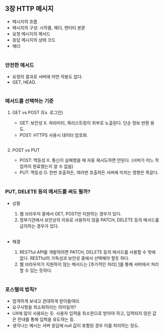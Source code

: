## 3장 HTTP 메시지
- 메시지의 흐름<br/>
- 메시지의 구성: 시작줄, 헤더, 엔터티 본문<br/>
- 요청 메시지의 메서드<br/>
- 응답 메시지의 상태 코드<br/>
- 헤더<br/><br/>

### 안전한 메서드
- 요청의 결과로 서버에 어떤 작용도 없다.<br/>
- GET, HEAD.<br/><br/>

### 메서드를 선택하는 기준
1. GET vs POST (Ex. 로그인)<br/>
    - GET: 보안성 X. 파라미터, 쿼리스트링이 외부로 노출된다. 단순 정보 반환 용도.<br/>
    - POST: HTTPS 사용시 데이터 암호화.<br/><br/>

2. POST vs PUT<br/>
    - POST: 멱등성 X. 통신이 실패했을 때 자동 재시도하면 안된다. (서버가 어느 작업까지 완료했는지 알 수 없음)<br/>
    - PUT: 멱등성 O. 한번 호출하든, 여러번 호출하든 서버에 미치는 영향은 똑같다.<br/><br/>

### PUT, DELETE 등의 메서드를 써도 될까?
- 상황
    1. 웹 브라우저 중에서 GET, POST만 지원하는 경우가 있다.<br/>
    2. 정부기관에서 보안상의 이유로 사용하지 않을 PATCH, DELETE 등의 메서드를 금지하는 경우가 있다.<br/><br/>

- 해결
    1. RESTful API를 개발하려면 PATCH, DELETE 등의 메서드를 사용할 수 밖에 없다. RESTful의 가독성과 보안성 중에서 선택해야 할듯 하다.<br/>
    2. 웹 브라우저가 지원하지 않는 메서드는 [추가적인 처리] [1]를 통해 서버에서 처리할 수 있는 듯하다.<br/><br/>

### 포스텔의 법칙?
- 엄격하게 보내고 관대하게 받아들여라.<br/>
- 요구사항을 최소화하라는 의미일까?<br/>
- UX에 많이 사용되는 듯. 사용자 입력을 최소한으로 받아야 하고, 입력되지 않은 값은 안내를 통해 입력을 유도하는 등.<br/>
- 생각나는 예시는 서버 응답에 null 값이 포함된 경우 이를 처리하는 정도.<br/><br/>

[1]: https://velog.io/@ette9844/REST-PUT-PATCH-DELETE-미지원-처리
